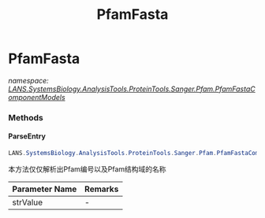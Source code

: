 ﻿---
title: PfamFasta
---

# PfamFasta
_namespace: [LANS.SystemsBiology.AnalysisTools.ProteinTools.Sanger.Pfam.PfamFastaComponentModels](N-LANS.SystemsBiology.AnalysisTools.ProteinTools.Sanger.Pfam.PfamFastaComponentModels.html)_



### Methods

#### ParseEntry
```csharp
LANS.SystemsBiology.AnalysisTools.ProteinTools.Sanger.Pfam.PfamFastaComponentModels.PfamFasta.ParseEntry(System.String)
```
本方法仅仅解析出Pfam编号以及Pfam结构域的名称

|Parameter Name|Remarks|
|--------------|-------|
|strValue|-|





